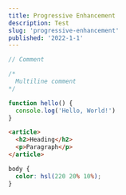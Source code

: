 ```yaml
---
title: Progressive Enhancement
description: Test
slug: 'progressive-enhancement'
published: '2022-1-1'
---
```


```js title="example.js" {8-9}
// Comment

/*
  Multiline comment
*/

function hello() {
  console.log('Hello, World!')
}
```

```html
<article>
  <h2>Heading</h2>
  <p>Paragraph</p>
</article>
```

```css
body {
  color: hsl(220 20% 10%);
}
```